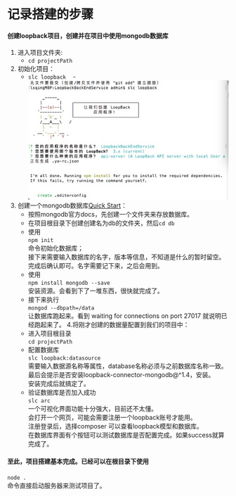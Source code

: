 # 记录搭建的步骤
#### 创建loopback项目，创建并在项目中使用mongodb数据库
1. 进入项目文件夹:
    - `cd projectPath`
2. 初始化项目：
    - `slc loopback`
    - ![](img/slc_loopback.jpeg)
3. 创建一个mongodb数据库[Quick Start](http://mongodb.github.io/node-mongodb-native/2.2/quick-start/quick-start/)：
    - 按照mongodb官方docs，先创建一个文件夹来存放数据库。
    - 在项目根目录下创建创建名为db的文件夹，然后`cd db`
    - 使用  
    `npm init`  
    命令初始化数据库；  
    接下来需要输入数据库的名字，版本等信息，不知道是什么的暂时留空。  
    完成后确认即可。名字需要记下来，之后会用到。
    - 使用  
    `npm install mongodb --save`  
    安装资源。会看到下了一堆东西，很快就完成了。
    - 接下来执行  
    `mongod --dbpath=/data`  
    让数据库跑起来。看到 waiting for connections on port 27017 就说明已经跑起来了。
4.将刚才创建的数据量配置到我们的项目中：
    - 进入项目根目录  
    `cd projectPath`
    - 配置数据库  
    `slc loopback:datasource`  
    需要输入数据源名称等属性，database名称必须与之前数据库名称一致。  
    最后会提示是否安装loopback-connector-mongodb@^1.4，安装。  
    安装完成后就搞定了。
    - 验证数据库是否加入成功  
    `slc arc`  
    一个可视化界面功能十分强大，目前还不太懂。  
    会打开一个网页，可能会需要注册一个loopback账号才能用。  
    注册登录后，选择composer 可以查看loopback模型和数据库。  
    在数据库界面有个按钮可以测试数据库是否配置完成。如果success就算完成了。
#### 至此，项目搭建基本完成。已经可以在根目录下使用  
`node .`  
命令直接启动服务器来测试项目了。
    
